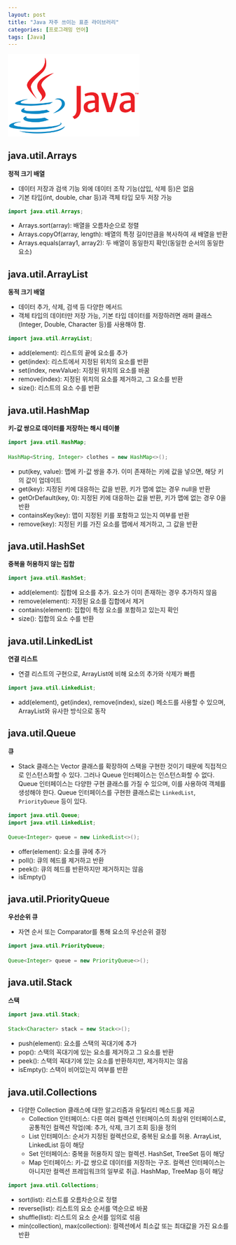 ```yaml
---
layout: post
title: "Java 자주 쓰이는 표준 라이브러리"
categories: [프로그래밍 언어]
tags: [Java]
---
```


<img src="/assets/img/java.png" alt="java" width="300"/>

## **java.util.Arrays**

**정적 크기 배열**

- 데이터 저장과 검색 기능 외에 데이터 조작 기능(삽입, 삭제 등)은 없음
- 기본 타입(int, double, char 등)과 객체 타입 모두 저장 가능

```java
import java.util.Arrays;
```

- Arrays.sort(array): 배열을 오름차순으로 정렬
- Arrays.copyOf(array, length): 배열의 특정 길이만큼을 복사하여 새 배열을 반환
- Arrays.equals(array1, array2): 두 배열이 동일한지 확인(동일한 순서의 동일한 요소)

## **java.util.ArrayList**

**동적 크기 배열**

- 데이터 추가, 삭제, 검색 등 다양한 메서드
- 객체 타입의 데이터만 저장 가능, 기본 타입 데이터를 저장하려면 래퍼 클래스(Integer, Double, Character 등)를 사용해야 함.

```java
import java.util.ArrayList;
```

- add(element): 리스트의 끝에 요소를 추가
- get(index): 리스트에서 지정된 위치의 요소를 반환
- set(index, newValue): 지정된 위치의 요소를 바꿈
- remove(index): 지정된 위치의 요소를 제거하고, 그 요소를 반환
- size(): 리스트의 요소 수를 반환

## **java.util.HashMap**

**키-값 쌍으로 데이터를 저장하는 해시 테이블**

```java
import java.util.HashMap;

HashMap<String, Integer> clothes = new HashMap<>();
```

- put(key, value): 맵에 키-값 쌍을 추가. 이미 존재하는 키에 값을 넣으면, 해당 키의 값이 업데이트
- get(key): 지정된 키에 대응하는 값을 반환, 키가 맵에 없는 경우 null을 반환
- getOrDefault(key, 0): 지정된 키에 대응하는 값을 반환, 키가 맵에 없는 경우 0을 반환
- containsKey(key): 맵이 지정된 키를 포함하고 있는지 여부를 반환
- remove(key): 지정된 키를 가진 요소를 맵에서 제거하고, 그 값을 반환

## **java.util.HashSet**

**중복을 허용하지 않는 집합**

```java
import java.util.HashSet;
```

- add(element): 집합에 요소를 추가. 요소가 이미 존재하는 경우 추가하지 않음
- remove(element): 지정된 요소를 집합에서 제거
- contains(element): 집합이 특정 요소를 포함하고 있는지 확인
- size(): 집합의 요소 수를 반환

## **java.util.LinkedList**

**연결 리스트**

- 연결 리스트의 구현으로, ArrayList에 비해 요소의 추가와 삭제가 빠름

```java
import java.util.LinkedList;
```

- add(element), get(index), remove(index), size() 메소드를 사용할 수 있으며, ArrayList와 유사한 방식으로 동작

## **java.util.Queue**

**큐**

- Stack 클래스는 Vector 클래스를 확장하여 스택을 구현한 것이기 때문에 직접적으로 인스턴스화할 수 있다. 그러나 Queue 인터페이스는 인스턴스화할 수 없다. Queue 인터페이스는 다양한 구현 클래스를 가질 수 있으며, 이를 사용하여 객체를 생성해야 한다. Queue 인터페이스를 구현한 클래스로는 `LinkedList`, `PriorityQueue` 등이 있다.

```java
import java.util.Queue;
import java.util.LinkedList;

Queue<Integer> queue = new LinkedList<>();
```

- offer(element): 요소를 큐에 추가
- poll(): 큐의 헤드를 제거하고 반환
- peek(): 큐의 헤드를 반환하지만 제거하지는 않음
- isEmpty()

## **java.util.PriorityQueue**

**우선순위 큐**

- 자연 순서 또는 Comparator를 통해 요소의 우선순위 결정

```java
import java.util.PriorityQueue;

Queue<Integer> queue = new PriorityQueue<>();
```

## **java.util.Stack**

**스택**

```java
import java.util.Stack;

Stack<Character> stack = new Stack<>();
```

- push(element): 요소를 스택의 꼭대기에 추가
- pop(): 스택의 꼭대기에 있는 요소를 제거하고 그 요소를 반환
- peek(): 스택의 꼭대기에 있는 요소를 반환하지만, 제거하지는 않음
- isEmpty(): 스택이 비어있는지 여부를 반환

## **java.util.Collections**

- 다양한 Collection 클래스에 대한 알고리즘과 유틸리티 메소드를 제공
  - Collection 인터페이스: 다른 여러 컬렉션 인터페이스의 최상위 인터페이스로, 공통적인 컬렉션 작업(예: 추가, 삭제, 크기 조회 등)을 정의
  - List 인터페이스: 순서가 지정된 컬렉션으로, 중복된 요소를 허용. ArrayList, LinkedList 등이 해당
  - Set 인터페이스: 중복을 허용하지 않는 컬렉션. HashSet, TreeSet 등이 해당
  - Map 인터페이스: 키-값 쌍으로 데이터를 저장하는 구조. 컬렉션 인터페이스는 아니지만 컬렉션 프레임워크의 일부로 취급. HashMap, TreeMap 등이 해당

```java
import java.util.Collections;
```

- sort(list): 리스트를 오름차순으로 정렬
- reverse(list): 리스트의 요소 순서를 역순으로 바꿈
- shuffle(list): 리스트의 요소 순서를 임의로 섞음
- min(collection), max(collection): 컬렉션에서 최소값 또는 최대값을 가진 요소를 반환
